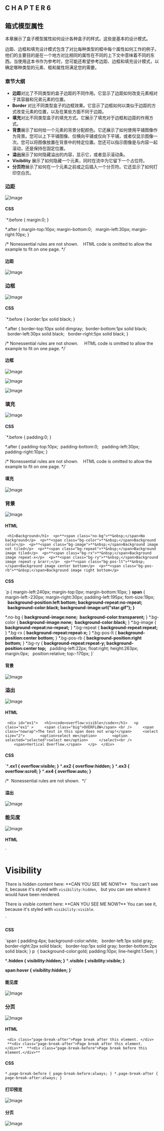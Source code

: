 ## C H A P T E R 6

## 箱式模型属性

本章展示了盒子模型属性如何设计各种盒子的样式。这些是基本的设计模式。

边距、边框和填充设计模式包含了对比每种类型的框中每个属性如何工作的例子。他们的主要目的是在一个地方对比相同的属性在不同的上下文中意味着不同的东西。当使用这本书作为参考时，您可能还希望参考边距、边框和填充设计模式，以确定哪种类型的元素、框和属性将满足您的需要。

### 章节大纲

*   **边距**对比了不同类型的盒子边距的不同作用。它显示了边距如何改变元素相对于其容器和兄弟元素的位置。
*   **Border** 对比不同类型盒子的边框效果。它显示了边框如何以类似于边距的方式改变元素的位置，以及在某些方面不同于边距。
*   **填充**对比不同类型盒子的填充方式。它展示了填充对于边框和边距的作用方式。
*   **背景**展示了如何给一个元素的背景分配颜色。它还展示了如何使用平铺图像作为背景。您可以上下平铺图像、仅横向平铺或仅向下平铺，或者仅显示图像一次。您可以将图像放置在背景中的特定位置。您还可以指示图像是与内容一起滚动，还是保持在固定位置。
*   **溢出**展示了如何隐藏溢出的内容，显示它，或者显示滚动条。
*   **Visibility** 展示了如何隐藏一个元素，同时在流中为它留下一个占位符。
*   **分页符**展示了如何在一个元素之前或之后插入一个分页符。它还显示了如何打印空白页。

### 边距

![Image](img/U0601.jpg)

#### CSS

`*.before { margin:0; }

*.after { margin-top:10px; margin-bottom:0;
  margin-left:30px; margin-right:10px; }

/* Nonessential rules are not shown.
   HTML code is omitted to allow the example to fit on one page. */`

#### 边距

![Image](img/p113-01.jpg)

### 边框

![Image](img/U0602.jpg)

#### CSS

`*.before { border:1px solid black; }

*.after { border-top:10px solid dimgray;  border-bottom:1px solid black;
  border-left:30px solid black;   border-right:5px solid black; }

/* Nonessential rules are not shown.
    HTML code is omitted to allow the example to fit on one page. */`

#### 边框

![Image](img/p115-01.jpg)

![Image](img/p116-01.jpg)

![Image](img/p117-01.jpg)

### 填充

![Image](img/U0603.jpg)

#### CSS

`*.before { padding:0; }

*.after { padding-top:10px;  padding-bottom:0;
  padding-left:30px; padding-right:10px; }

/* Nonessential rules are not shown.
   HTML code is omitted to allow the example to fit on one page. */`

#### 填充

![Image](img/p119-01.jpg)

### 背景

![Image](img/U0604.jpg)

#### HTML

` <h1>Background</h1>
 <p>**<span class="no-bg">**&nbsp;</span>No background</p>
 <p>**<span class="bg-color">**&nbsp;</span>Background color</p>
 <p>**<span class="bg-image">**&nbsp;</span>Background image not tiled</p>
 <p>**<span class="bg-repeat">**&nbsp;</span>Background image tiled</p>
 <p>**<span class="bg-rx">**&nbsp;</span>Background image repeat-x</p>
 <p>**<span class="bg-ry">**&nbsp;</span>Background image repeat-y &rarr;</p>
 <p>**<span class="bg-pos-lt">**&nbsp;</span>Background image center bottom</p>
 <p>**<span class="bg-pos-rb">**&nbsp;</span>Background image right bottom</p>`

#### CSS

`p { margin-left:240px; margin-top:0px; margin-bottom:10px; }
**span** { margin-left:-230px; margin-right:30px; padding-left:195px; font-size:19px;
  **background-position:left bottom; background-repeat:no-repeat;**
  **background-color:black; background-image:url("star.gif"); }**

*.no-bg { **background-image:none;  background-color:transparent;** }
*.bg-color { **background-image:none;  background-color:black;** }
*.bg-image { **background-repeat:no-repeat;** }
*.bg-repeat { **background-repeat:repeat;** }
*.bg-rx { **background-repeat:repeat-x;** }
*.bg-pos-lt { **background-position:center bottom;** }
*.bg-pos-rb { **background-position:right bottom;** }
*.bg-ry { **background-repeat:repeat-y; background-position:center top;**
  padding-left:22px; float:right; height:263px; margin:0px;
  position:relative; top:-170px; }`

#### 背景

![Image](img/p121-01.jpg)

### 溢出

![Image](img/U0605.jpg)

#### HTML

` <div id="ex1">
  <h1><code>overflow:visible</code></h1>
  <p class="ex1" >
    <span class="big">OVERFLOW</span> <br />
    <span class="nowrap">The text in this span does not wrap!</span>
    <select size="2">
      <option>select me</option>
      <option selected="selected">select me</option>
    </select><br />
    <span>Vertical Overflow.</span>
  </p>
 </div>`

#### CSS

`***.ex1 { overflow:visible; }**
***.ex2 { overflow:hidden; }**
***.ex3 { overflow:scroll; }**
***.ex4 { overflow:auto; }**

/*  Nonessential rules are not shown.  */`

#### 溢出

![Image](img/p123-01.jpg)

### 能见度

![Image](img/U0606.jpg)

#### HTML

`<h1>Visibility</h1>

<p>There is hidden content here: **<span class="hidden">CAN YOU SEE ME NOW?</span>**
  You can't see it, because it's styled with <code>visibility:hidden</code>,
  but you can see where it would have been rendered. </p>

<p>There is visible content here: **<span class="visible">CAN YOU SEE ME NOW?</span>** You can see
it, because it's styled with <code>visibility:visible</code>. </p>`

#### CSS

`span { padding:4px; background-color:white;
  border-left:1px solid gray; border-right:2px solid black;
  border-top:1px solid gray; border-bottom:2px solid black; }
p  { background-color:gold; padding:10px; line-height:1.5em; }

***.hidden { visibility:hidden; }**
***.visible { visibility:visible; }**

**span:hover { visibility:hidden; }**`

#### 能见度

![Image](img/p125-01.jpg)

### 分页

![Image](img/U0607.jpg)

#### HTML

` <div class="page-break-after">Page break after this element. </div>
 **<div class="page-break-after">Page break after this element. </div>**
 **<div class="page-break-before">Page break before this element.</div>**`

#### CSS

`*.page-break-before { page-break-before:always; }
*.page-break-after { page-break-after:always; }`

#### 打印预览

![Image](img/U0608.jpg)

#### 分页

![Image](img/p127-01.jpg)